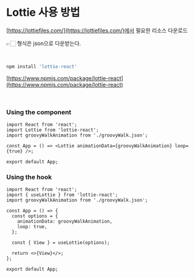 # Lottie 사용 방법

[https://lottiefiles.com/](https://lottiefiles.com/)에서 필요한 리소스 다운로드

👉🏻 형식은 json으로 다운받는다.

<br />

```jsx
npm install 'lottie-react'
```

[https://www.npmjs.com/package/lottie-react](https://www.npmjs.com/package/lottie-react)

<br />

### Using the component

```tsx
import React from 'react';
import Lottie from 'lottie-react';
import groovyWalkAnimation from './groovyWalk.json';

const App = () => <Lottie animationData={groovyWalkAnimation} loop={true} />;

export default App;
```

### Using the hook

```tsx
import React from 'react';
import { useLottie } from 'lottie-react';
import groovyWalkAnimation from './groovyWalk.json';

const App = () => {
  const options = {
    animationData: groovyWalkAnimation,
    loop: true,
  };

  const { View } = useLottie(options);

  return <>{View}</>;
};

export default App;
```
